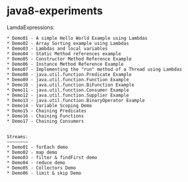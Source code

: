 java8-experiments
=================

LamdaExpressions:
~~~~~~~~~~~~~~~~~
* Demo01 - A simple Hello World Example using Lambdas
* Demo02 - Array Sorting example using Lambdas
* Demo03 - Lambdas and local variables
* Demo04 - Static Method references example
* Demo05 - Constructor Method Reference Example
* Demo06 - Instance Method Reference Example
* Demo07 - Implementing the "run" method of a Thread using Lambdas
* Demo08 - java.util.function.Predicate Example
* Demo09 - java.util.function.Function Example
* Demo10 - java.util.function.BiFunction Example
* Demo11 - java.util.function.Consumer Example
* Demo12 - java.util.function.Supplier Example
* Demo13 - java.util.function.BinaryOperator Example
* Demo14 - Variable Scoping Demo
* Demo15 - Chaining Predicates
* Demo16 - Chaining Functions
* Demo17 - Chaining Consumers


Streams:
~~~~~~~~
* Demo01 - forEach demo
* Demo02 - map demo
* Demo03 - filter & findFirst demo
* Demo04 - reduce demo
* Demo05 - Collectors Demo
* Demo06 - limit & skip Demo
